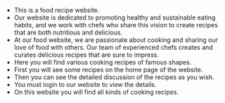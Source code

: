 * This is a food recipe website.
* Our website is dedicated to promoting healthy and sustainable eating habits, and we work with chefs who share this vision to create recipes that are both nutritious and delicious.
* At our food website, we are passionate about cooking and sharing our love of food with others. Our team of experienced chefs creates and curates delicious recipes that are sure to impress.
* Here you will find various cooking recipes of famous shapes.
* First you will see some recipes on the home page of the website.
* Then you can see the detailed discussion of the recipes as you wish.
* You must login to our website to view the details.
* On this website you will find all kinds of cooking recipes.